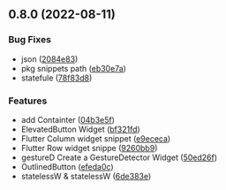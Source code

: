 ## 0.8.0 (2022-08-11)

### Bug Fixes

* json ([2084e83](https://github.com/nepaul/flutter-dart-snippets/commit/2084e83d6615123344ba8de4e4fea59c071c694a))
* pkg snippets path ([eb30e7a](https://github.com/nepaul/flutter-dart-snippets/commit/eb30e7aa57d0d151916f345d7abc67f65ef683e8))
* statefule ([78f83d8](https://github.com/nepaul/flutter-dart-snippets/commit/78f83d83d5cb7f8f0c5e6a51cfc2c2adbabbe184))

### Features

* add Containter ([04b3e5f](https://github.com/nepaul/flutter-dart-snippets/commit/04b3e5f2efa9188be6bb650240f700daa284be6b))
* ElevatedButton Widget ([bf321fd](https://github.com/nepaul/flutter-dart-snippets/commit/bf321fd9c4d511f2143c1066c340b00a2a8ac9a2))
* Flutter Column widget snippet ([e9ececa](https://github.com/nepaul/flutter-dart-snippets/commit/e9ececa33d9671d0315992ef31c8f1cc02e64ddb))
* Flutter Row widget snippe ([9260bb9](https://github.com/nepaul/flutter-dart-snippets/commit/9260bb9b6d87f8bd1af88c88806337812864e8f0))
* gestureD Create a GestureDetector Widget ([50ed26f](https://github.com/nepaul/flutter-dart-snippets/commit/50ed26f1fdbe01587a5235640c05c0148a504026))
* OutlinedButton ([efeda0c](https://github.com/nepaul/flutter-dart-snippets/commit/efeda0cbdf423a17560cf7e9b7aa9cfbbbd9a0bb))
* statelessW & statelessW ([6de383e](https://github.com/nepaul/flutter-dart-snippets/commit/6de383ef28c7cc78549c2203b9b44d4728b8cd40))
